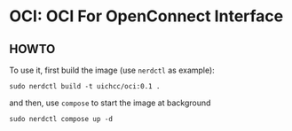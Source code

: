 # OCI: OCI For OpenConnect Interface

## HOWTO

To use it, first build the image (use `nerdctl` as example):

```
sudo nerdctl build -t uichcc/oci:0.1 .
```

and then, use `compose` to start the image at background

```
sudo nerdctl compose up -d 
```

